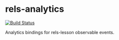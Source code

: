 # rels-analytics
[![Build Status](https://travis-ci.com/reallyenglish/rels-analytics.svg?token=nQpkqttSTJftx5LczSUb&branch=master)](https://travis-ci.com/reallyenglish/rels-web)

Analytics bindings for rels-lesson observable events.